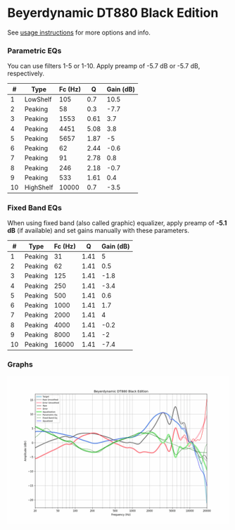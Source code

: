 # Beyerdynamic DT880 Black Edition
See [usage instructions](https://github.com/jaakkopasanen/AutoEq#usage) for more options and info.

### Parametric EQs
You can use filters 1-5 or 1-10. Apply preamp of -5.7 dB or -5.7 dB, respectively.

|   # | Type      |   Fc (Hz) |    Q |   Gain (dB) |
|-----|-----------|-----------|------|-------------|
|   1 | LowShelf  |       105 | 0.7  |        10.5 |
|   2 | Peaking   |        58 | 0.3  |        -7.7 |
|   3 | Peaking   |      1553 | 0.61 |         3.7 |
|   4 | Peaking   |      4451 | 5.08 |         3.8 |
|   5 | Peaking   |      5657 | 1.87 |        -5   |
|   6 | Peaking   |        62 | 2.44 |        -0.6 |
|   7 | Peaking   |        91 | 2.78 |         0.8 |
|   8 | Peaking   |       246 | 2.18 |        -0.7 |
|   9 | Peaking   |       533 | 1.61 |         0.4 |
|  10 | HighShelf |     10000 | 0.7  |        -3.5 |

### Fixed Band EQs
When using fixed band (also called graphic) equalizer, apply preamp of **-5.1 dB** (if available) and set gains manually with these parameters.

|   # | Type    |   Fc (Hz) |    Q |   Gain (dB) |
|-----|---------|-----------|------|-------------|
|   1 | Peaking |        31 | 1.41 |         5   |
|   2 | Peaking |        62 | 1.41 |         0.5 |
|   3 | Peaking |       125 | 1.41 |        -1.8 |
|   4 | Peaking |       250 | 1.41 |        -3.4 |
|   5 | Peaking |       500 | 1.41 |         0.6 |
|   6 | Peaking |      1000 | 1.41 |         1.7 |
|   7 | Peaking |      2000 | 1.41 |         4   |
|   8 | Peaking |      4000 | 1.41 |        -0.2 |
|   9 | Peaking |      8000 | 1.41 |        -2   |
|  10 | Peaking |     16000 | 1.41 |        -7.4 |

### Graphs
![](./Beyerdynamic%20DT880%20Black%20Edition.png)
